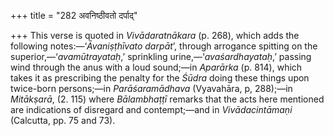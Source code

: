 +++
title = "282 अवनिष्ठीवतो दर्पाद्"

+++
This verse is quoted in *Vivādaratnākara* (p. 268), which adds the
following notes:—‘*Āvaniṣṭhīvato darpāt*’, through arrogance spitting on
the superior,—‘*avamūtrayataḥ*,’ sprinkling urine,—‘*avaśardhayataḥ*,’
passing wind through the anus with a loud sound;—in *Aparārka* (p. 814),
which takes it as prescribing the penalty for the *Śūdra* doing these
things upon twice-born persons;—in *Parāśaramādhava* (Vyavahāra, p,
288);—in *Mitākṣarā*, (2. 115) where *Bālambhaṭṭī* remarks that the acts
here mentioned are indications of disregard and contempt;—and in
*Vivādacintāmaṇi* (Calcutta, pp. 75 and 73).


